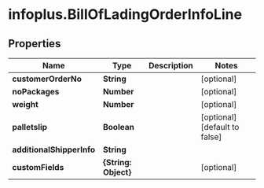 # infoplus.BillOfLadingOrderInfoLine

## Properties
Name | Type | Description | Notes
------------ | ------------- | ------------- | -------------
**customerOrderNo** | **String** |  | [optional] 
**noPackages** | **Number** |  | [optional] 
**weight** | **Number** |  | [optional] 
**palletslip** | **Boolean** |  | [optional] [default to false]
**additionalShipperInfo** | **String** |  | 
**customFields** | **{String: Object}** |  | [optional] 


